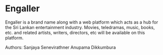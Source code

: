 # Engaller
Engaller is a brand name along with a web platform which acts as a hub for the Sri Lankan entertainment industry. Movies, teledramas, music, books, etc. and related artists, writers, directors, etc will be available on this platform.

Authors: Sanjaya Senevirathner
         Anupama Dikkumbura